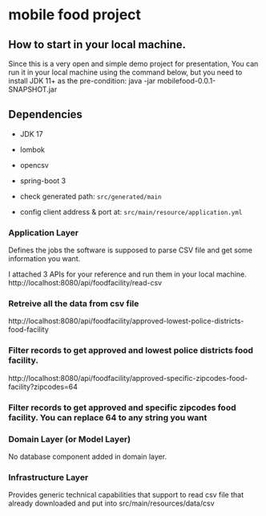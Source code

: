 # mobile food project

## How to start in your local machine.
Since this is a very open and simple demo project for presentation, You can run it in your local machine using the command below, but you need to install JDK 11+ as the pre-condition:
java -jar mobilefood-0.0.1-SNAPSHOT.jar


## Dependencies
- JDK 17
- lombok
- opencsv
- spring-boot 3

- check generated path: `src/generated/main`

- config client address & port at: `src/main/resource/application.yml`

### Application Layer

Defines the jobs the software is supposed to parse CSV file and get some information you want.

I attached 3 APIs for your reference and run them in your local machine.
http://localhost:8080/api/foodfacility/read-csv 
### Retreive all the data from csv file

http://localhost:8080/api/foodfacility/approved-lowest-police-districts-food-facility 
### Filter records to get approved and lowest police districts food facility.

http://localhost:8080/api/foodfacility/approved-specific-zipcodes-food-facility?zipcodes=64
### Filter records to get approved and specific zipcodes food facility. You can replace 64 to any string you want

### Domain Layer (or Model Layer)

No database component added in domain layer.

### Infrastructure Layer

Provides generic technical capabilities that support to read csv file that already downloaded 
and put into src/main/resources/data/csv
